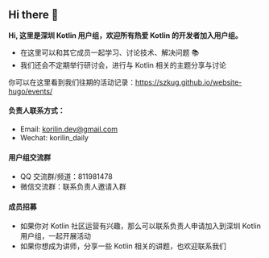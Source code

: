 ## Hi there 👋

**Hi, 这里是深圳 Kotlin 用户组，欢迎所有热爱 Kotlin 的开发者加入用户组。**

- 在这里可以和其它成员一起学习、讨论技术、解决问题 📚
- 我们还会不定期举行研讨会，进行与 Kotlin 相关的主题分享与讨论

你可以在这里看到我们往期的活动记录：https://szkug.github.io/website-hugo/events/

#### 负责人联系方式：

- Email: korilin.dev@gmail.com
- Wechat: korilin_daily

#### 用户组交流群
- QQ 交流群/频道：811981478
- 微信交流群：联系负责人邀请入群

#### 成员招募

- 如果你对 Kotlin 社区运营有兴趣，那么可以联系负责人申请加入到深圳 Kotlin 用户组，一起开展活动
- 如果你想成为讲师，分享一些 Kotlin 相关的讲题，也欢迎联系我们
